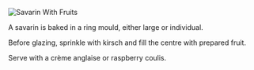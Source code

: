 ![Savarin With Fruits](resource:assets/images/breadDoughProducts/savarain_with_fruits.png)

A savarin is baked in a ring mould, either large or individual.

Before glazing, sprinkle with kirsch and fill the centre with prepared fruit.

Serve with a crème anglaise or raspberry coulis.